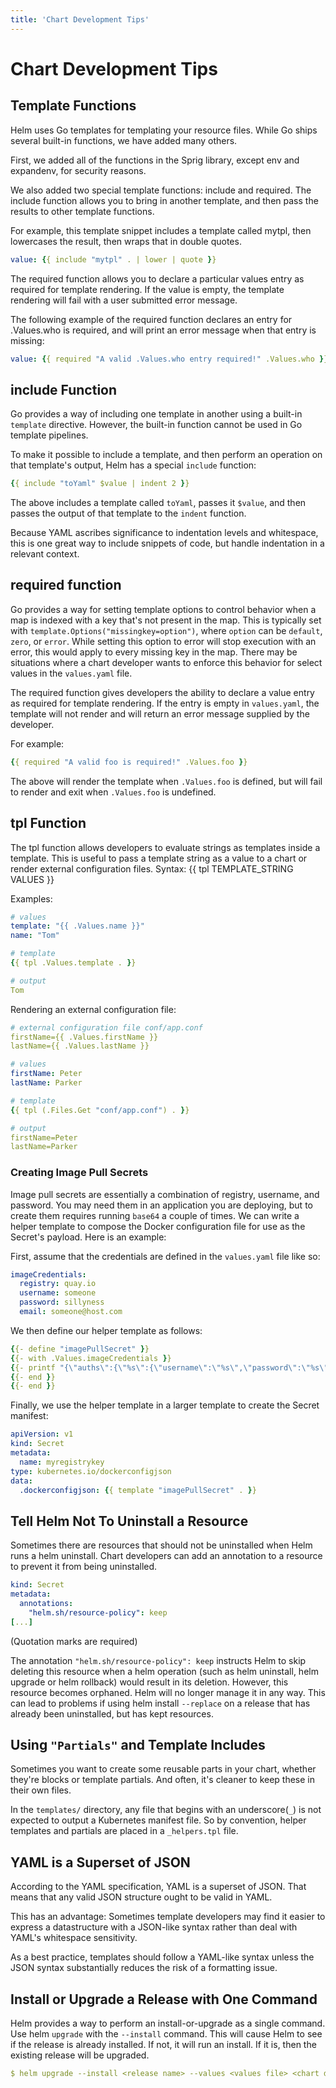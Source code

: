 ```yaml
---
title: 'Chart Development Tips'
---
```

# Chart Development Tips

## Template Functions

Helm uses Go templates for templating your resource files. While Go ships several built-in functions, we have added many others.

First, we added all of the functions in the Sprig library, except env and expandenv, for security reasons.

We also added two special template functions: include and required. The include function allows you to bring in another template, and then pass the results to other template functions.

For example, this template snippet includes a template called mytpl, then lowercases the result, then wraps that in double quotes.

```yml
value: {{ include "mytpl" . | lower | quote }}
```

The required function allows you to declare a particular values entry as required for template rendering. If the value is empty, the template rendering will fail with a user submitted error message.

The following example of the required function declares an entry for .Values.who is required, and will print an error message when that entry is missing:

```yml
value: {{ required "A valid .Values.who entry required!" .Values.who }}
```

## include Function

Go provides a way of including one template in another using a built-in `template` directive. However, the built-in function cannot be used in Go template pipelines.

To make it possible to include a template, and then perform an operation on that template's output, Helm has a special `include` function:

```yml
{{ include "toYaml" $value | indent 2 }}
```

The above includes a template called `toYaml`, passes it `$value`, and then passes the output of that template to the `indent` function.

Because YAML ascribes significance to indentation levels and whitespace, this is one great way to include snippets of code, but handle indentation in a relevant context.

## required function

Go provides a way for setting template options to control behavior when a map is indexed with a key that's not present in the map. This is typically set with `template.Options("missingkey=option")`, where `option` can be `default`, `zero`, or `error`. While setting this option to error will stop execution with an error, this would apply to every missing key in the map. There may be situations where a chart developer wants to enforce this behavior for select values in the `values.yaml` file.

The required function gives developers the ability to declare a value entry as required for template rendering. If the entry is empty in `values.yaml`, the template will not render and will return an error message supplied by the developer.

For example:

```yml
{{ required "A valid foo is required!" .Values.foo }}
```

The above will render the template when `.Values.foo` is defined, but will fail to render and exit when `.Values.foo` is undefined.

## tpl Function

The tpl function allows developers to evaluate strings as templates inside a template. This is useful to pass a template string as a value to a chart or render external configuration files. Syntax: {{ tpl TEMPLATE_STRING VALUES }}

Examples:

```yml
# values
template: "{{ .Values.name }}"
name: "Tom"

# template
{{ tpl .Values.template . }}

# output
Tom
```

Rendering an external configuration file:

```yml
# external configuration file conf/app.conf
firstName={{ .Values.firstName }}
lastName={{ .Values.lastName }}

# values
firstName: Peter
lastName: Parker

# template
{{ tpl (.Files.Get "conf/app.conf") . }}

# output
firstName=Peter
lastName=Parker
```

### Creating Image Pull Secrets

Image pull secrets are essentially a combination of registry, username, and password. You may need them in an application you are deploying, but to create them requires running `base64` a couple of times. We can write a helper template to compose the Docker configuration file for use as the Secret's payload. Here is an example:

First, assume that the credentials are defined in the `values.yaml` file like so:

```yml
imageCredentials:
  registry: quay.io
  username: someone
  password: sillyness
  email: someone@host.com
```

We then define our helper template as follows:

```yml
{{- define "imagePullSecret" }}
{{- with .Values.imageCredentials }}
{{- printf "{\"auths\":{\"%s\":{\"username\":\"%s\",\"password\":\"%s\",\"email\":\"%s\",\"auth\":\"%s\"}}}" .registry .username .password .email (printf "%s:%s" .username .password | b64enc) | b64enc }}
{{- end }}
{{- end }}
```

Finally, we use the helper template in a larger template to create the Secret manifest:

```yml
apiVersion: v1
kind: Secret
metadata:
  name: myregistrykey
type: kubernetes.io/dockerconfigjson
data:
  .dockerconfigjson: {{ template "imagePullSecret" . }}
```

## Tell Helm Not To Uninstall a Resource
Sometimes there are resources that should not be uninstalled when Helm runs a helm uninstall. Chart developers can add an annotation to a resource to prevent it from being uninstalled.

```yml
kind: Secret
metadata:
  annotations:
    "helm.sh/resource-policy": keep
[...]
```

(Quotation marks are required)

The annotation `"helm.sh/resource-policy": keep` instructs Helm to skip deleting this resource when a helm operation (such as helm uninstall, helm upgrade or helm rollback) would result in its deletion. However, this resource becomes orphaned. Helm will no longer manage it in any way. This can lead to problems if using helm install `--replace` on a release that has already been uninstalled, but has kept resources.

## Using `"Partials"` and Template Includes

Sometimes you want to create some reusable parts in your chart, whether they're blocks or template partials. And often, it's cleaner to keep these in their own files.

In the `templates/` directory, any file that begins with an underscore(`_`) is not expected to output a Kubernetes manifest file. So by convention, helper templates and partials are placed in a `_helpers.tpl` file.

## YAML is a Superset of JSON

According to the YAML specification, YAML is a superset of JSON. That means that any valid JSON structure ought to be valid in YAML.

This has an advantage: Sometimes template developers may find it easier to express a datastructure with a JSON-like syntax rather than deal with YAML's whitespace sensitivity.

As a best practice, templates should follow a YAML-like syntax unless the JSON syntax substantially reduces the risk of a formatting issue.

## Install or Upgrade a Release with One Command

Helm provides a way to perform an install-or-upgrade as a single command. Use helm `upgrade` with the `--install` command. This will cause Helm to see if the release is already installed. If not, it will run an install. If it is, then the existing release will be upgraded.

```yml
$ helm upgrade --install <release name> --values <values file> <chart directory>
```